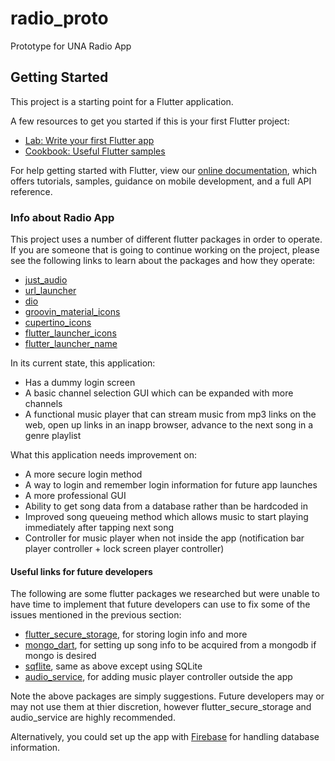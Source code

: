 # radio_proto

Prototype for UNA Radio App

## Getting Started

This project is a starting point for a Flutter application.

A few resources to get you started if this is your first Flutter project:

- [Lab: Write your first Flutter app](https://flutter.dev/docs/get-started/codelab)
- [Cookbook: Useful Flutter samples](https://flutter.dev/docs/cookbook)

For help getting started with Flutter, view our
[online documentation](https://flutter.dev/docs), which offers tutorials,
samples, guidance on mobile development, and a full API reference.

### Info about Radio App

This project uses a number of different flutter packages in order to operate. If you are someone that is going to continue working on the project, please see the following links to learn about the packages and how they operate:

- [just_audio](https://pub.dev/packages/just_audio)
- [url_launcher](https://pub.dev/packages/url_launcher)
- [dio](https://pub.dev/packages/dio)
- [groovin_material_icons](https://pub.flutter-io.cn/packages/groovin_material_icons)
- [cupertino_icons](https://pub.dev/packages/cupertino_icons)
- [flutter_launcher_icons](https://pub.dev/packages/flutter_launcher_icons)
- [flutter_launcher_name](https://pub.dev/packages/flutter_launcher_name)

In its current state, this application:
- Has a dummy login screen
- A basic channel selection GUI which can be expanded with more channels
- A functional music player that can stream music from mp3 links on the web, open up links in an inapp browser, advance to the next song in a genre playlist

What this application needs improvement on:
- A more secure login method
- A way to login and remember login information for future app launches
- A more professional GUI
- Ability to get song data from a database rather than be hardcoded in
- Improved song queueing method which allows music to start playing immediately after tapping next song
- Controller for music player when not inside the app (notification bar player controller + lock screen player controller)

#### Useful links for future developers

The following are some flutter packages we researched but were unable to have time to implement that future developers can use to fix some of the issues mentioned in the previous section:

- [flutter_secure_storage](https://pub.dev/packages/flutter_secure_storage), for storing login info and more
- [mongo_dart](https://pub.dev/packages/mongo_dart), for setting up song info to be acquired from a mongodb if mongo is desired
- [sqflite](https://pub.dev/packages/sqflite), same as above except using SQLite
- [audio_service](https://pub.dev/packages/audio_service), for adding music player controller outside the app

Note the above packages are simply suggestions. Future developers may or may not use them at thier discretion, however flutter_secure_storage and audio_service are highly recommended.

Alternatively, you could set up the app with [Firebase](https://flutter.dev/docs/development/data-and-backend/firebase) for handling database information.

